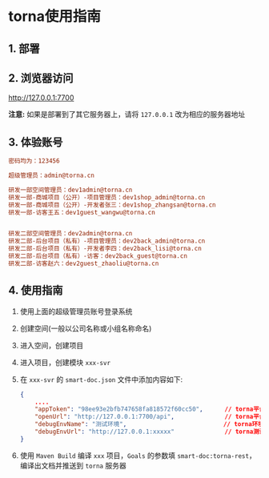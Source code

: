 # torna使用指南

## 1. 部署


## 2. 浏览器访问

<http://127.0.0.1:7700>

**注意:** 如果是部署到了其它服务器上，请将 `127.0.0.1` 改为相应的服务器地址

## 3. 体验账号

```ini
密码均为：123456

超级管理员：admin@torna.cn

研发一部空间管理员：dev1admin@torna.cn
研发一部-商城项目（公开）-项目管理员：dev1shop_admin@torna.cn
研发一部-商城项目（公开）-开发者张三：dev1shop_zhangsan@torna.cn
研发一部-访客王五：dev1guest_wangwu@torna.cn


研发二部空间管理员：dev2admin@torna.cn
研发二部-后台项目（私有）-项目管理员：dev2back_admin@torna.cn
研发二部-后台项目（私有）-开发者李四：dev2back_lisi@torna.cn
研发二部-后台项目（私有）-访客：dev2back_guest@torna.cn
研发二部-访客赵六：dev2guest_zhaoliu@torna.cn
```

## 4. 使用指南

1. 使用上面的超级管理员账号登录系统
2. 创建空间(一般以公司名称或小组名称命名)
3. 进入空间，创建项目
4. 进入项目，创建模块 `xxx-svr`
5. 在 `xxx-svr` 的 `smart-doc.json` 文件中添加内容如下:

   ```json
   {
       ....
       "appToken": "98ee93e2bfb747658fa818572f60cc50",      // torna平台appToken，在 项目->模块->OpenAPI 中查看
       "openUrl": "http://127.0.0.1:7700/api",              // torna平台地址，填写自己的私有化部署地址
       "debugEnvName": "测试环境",                           // torna环境名称(正式/测试)
       "debugEnvUrl": "http://127.0.0.1:xxxxx"              // torna测试调用微服务的地址
   }
   ```

6. 使用 `Maven Build` 编译 `xxx` 项目，`Goals` 的参数填 `smart-doc:torna-rest`，编译出文档并推送到 `torna` 服务器
